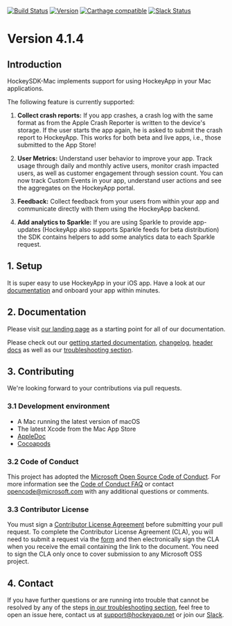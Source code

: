 [![Build Status](https://travis-ci.org/bitstadium/HockeySDK-iOS.svg?branch=develop)](https://travis-ci.org/bitstadium/HockeySDK-Mac)
[![Version](https://img.shields.io/cocoapods/v/HockeySDK-Mac.svg)](http://cocoadocs.org/docsets/HockeySDK-Mac)
[![Carthage compatible](https://img.shields.io/badge/Carthage-compatible-4BC51D.svg?style=flat)](https://github.com/Carthage/Carthage)
[![Slack Status](https://slack.hockeyapp.net/badge.svg)](https://slack.hockeyapp.net)


# Version 4.1.4

## Introduction

HockeySDK-Mac implements support for using HockeyApp in your Mac applications.

The following feature is currently supported:

1. **Collect crash reports:** If you app crashes, a crash log with the same format as from the Apple Crash Reporter is written to the device's storage. If the user starts the app again, he is asked to submit the crash report to HockeyApp. This works for both beta and live apps, i.e., those submitted to the App Store!

2. **User Metrics:** Understand user behavior to improve your app. Track usage through daily and monthly active users, monitor crash impacted users, as well as customer engagement through session count. You can now track Custom Events in your app, understand user actions and see the aggregates on the HockeyApp portal.

3. **Feedback:** Collect feedback from your users from within your app and communicate directly with them using the HockeyApp backend.

4. **Add analytics to Sparkle:** If you are using Sparkle to provide app-updates (HockeyApp also supports Sparkle feeds for beta distribution) the SDK contains helpers to add some analytics data to each Sparkle request. 

## 1. Setup

It is super easy to use HockeyApp in your iOS app. Have a look at our [documentation](https://www.hockeyapp.net/help/sdk/mac/4.1.4/docs/docs/Guide-Installation-Setup.html) and onboard your app within minutes.

## 2. Documentation

Please visit [our landing page](http://hockeyapp.net/help/sdk/mac/4.1.4/index.html) as a starting point for all of our documentation.

Please check out our [getting started documentation](https://www.hockeyapp.net/help/sdk/mac/4.1.4/docs/docs/Guide-Installation-Setup.html), [changelog](http://www.hockeyapp.net/help/sdk/mac/4.1.4/docs/docs/Changelog.html), [header docs](https://www.hockeyapp.net/help/sdk/mac/4.1.4/index.html) as well as our [troubleshooting section](https://www.hockeyapp.net/help/sdk/mac/4.1.4/docs/docs/Guide-Installation-Setup.html#troubleshooting).


## 3. Contributing

We're looking forward to your contributions via pull requests.

### 3.1 Development environment

* A Mac running the latest version of macOS
* The latest Xcode from the Mac App Store
* [AppleDoc](https://github.com/tomaz/appledoc) 
* [Cocoapods](https://cocoapods.org/)

### 3.2 Code of Conduct

This project has adopted the [Microsoft Open Source Code of Conduct](https://opensource.microsoft.com/codeofconduct/). For more information see the [Code of Conduct FAQ](https://opensource.microsoft.com/codeofconduct/faq/) or contact [opencode@microsoft.com](mailto:opencode@microsoft.com) with any additional questions or comments.

### 3.3 Contributor License

You must sign a [Contributor License Agreement](https://cla.microsoft.com/) before submitting your pull request. To complete the Contributor License Agreement (CLA), you will need to submit a request via the [form](https://cla.microsoft.com/) and then electronically sign the CLA when you receive the email containing the link to the document. You need to sign the CLA only once to cover submission to any Microsoft OSS project. 

## 4. Contact

If you have further questions or are running into trouble that cannot be resolved by any of the steps [in our troubleshooting section](https://www.hockeyapp.net/help/sdk/mac/4.1.4/docs/docs/Guide-Installation-Setup.html#troubleshooting), feel free to open an issue here, contact us at [support@hockeyapp.net](mailto:support@hockeyapp.net) or join our [Slack](https://slack.hockeyapp.net).

